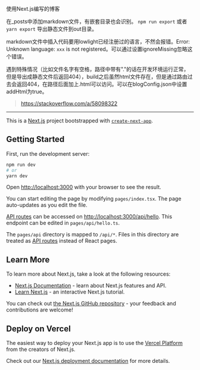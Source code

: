 使用Next.js编写的博客

在_posts中添加markdown文件，有嵌套目录也会识别。
`npm run export` 或者 `yarn export` 导出静态文件到out目录。

markdown文件中插入代码要用lowlight已经注册过的语言，不然会报错。Error: Unknown language: `xxx` is not registered。可以通过设置ignoreMissing忽略这个错误。

遇到特殊情况（比如文件名字有空格，路径中带有"."的话在开发环境运行正常，但是导出成静态文件后返回404），build之后虽然html文件存在，但是通过路由过去会返回404，在路径后面加上.html可以访问。可以在blogConfig.json中设置addHtml为true。
> https://stackoverflow.com/a/58098322

---

This is a [Next.js](https://nextjs.org/) project bootstrapped with [`create-next-app`](https://github.com/vercel/next.js/tree/canary/packages/create-next-app).

## Getting Started

First, run the development server:

```bash
npm run dev
# or
yarn dev
```

Open [http://localhost:3000](http://localhost:3000) with your browser to see the result.

You can start editing the page by modifying `pages/index.tsx`. The page auto-updates as you edit the file.

[API routes](https://nextjs.org/docs/api-routes/introduction) can be accessed on [http://localhost:3000/api/hello](http://localhost:3000/api/hello). This endpoint can be edited in `pages/api/hello.ts`.

The `pages/api` directory is mapped to `/api/*`. Files in this directory are treated as [API routes](https://nextjs.org/docs/api-routes/introduction) instead of React pages.

## Learn More

To learn more about Next.js, take a look at the following resources:

- [Next.js Documentation](https://nextjs.org/docs) - learn about Next.js features and API.
- [Learn Next.js](https://nextjs.org/learn) - an interactive Next.js tutorial.

You can check out [the Next.js GitHub repository](https://github.com/vercel/next.js/) - your feedback and contributions are welcome!

## Deploy on Vercel

The easiest way to deploy your Next.js app is to use the [Vercel Platform](https://vercel.com/new?utm_medium=default-template&filter=next.js&utm_source=create-next-app&utm_campaign=create-next-app-readme) from the creators of Next.js.

Check out our [Next.js deployment documentation](https://nextjs.org/docs/deployment) for more details.
